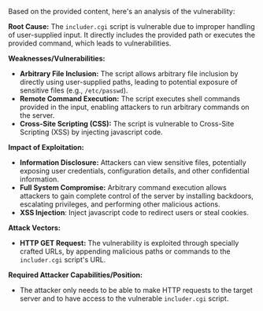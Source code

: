 Based on the provided content, here's an analysis of the vulnerability:

**Root Cause:** The `includer.cgi` script is vulnerable due to improper handling of user-supplied input. It directly includes the provided path or executes the provided command, which leads to vulnerabilities.

**Weaknesses/Vulnerabilities:**
*   **Arbitrary File Inclusion:** The script allows arbitrary file inclusion by directly using user-supplied paths, leading to potential exposure of sensitive files (e.g., `/etc/passwd`).
*   **Remote Command Execution:** The script executes shell commands provided in the input, enabling attackers to run arbitrary commands on the server.
*  **Cross-Site Scripting (CSS):** The script is vulnerable to Cross-Site Scripting (XSS) by injecting javascript code.

**Impact of Exploitation:**
*   **Information Disclosure:** Attackers can view sensitive files, potentially exposing user credentials, configuration details, and other confidential information.
*   **Full System Compromise:**  Arbitrary command execution allows attackers to gain complete control of the server by installing backdoors, escalating privileges, and performing other malicious actions.
*  **XSS Injection**: Inject javascript code to redirect users or steal cookies.

**Attack Vectors:**
*   **HTTP GET Request:** The vulnerability is exploited through specially crafted URLs, by appending malicious paths or commands to the `includer.cgi` script's URL.

**Required Attacker Capabilities/Position:**
*   The attacker only needs to be able to make HTTP requests to the target server and to have access to the vulnerable `includer.cgi` script.